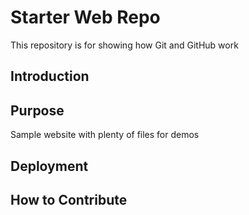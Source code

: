# Starter Web Repo

This repository is for showing how Git and GitHub work

## Introduction



## Purpose

Sample website with plenty of files for demos

## Deployment



## How to Contribute